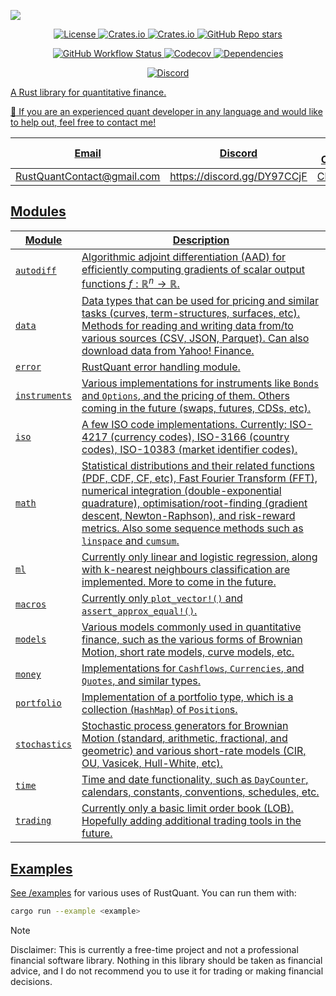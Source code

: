 
![](./images/logo.png)

<p align="center">
    <a href="#license" alt="license">
        <img alt="License" src="https://img.shields.io/badge/Dual_License-MIT_and_Apache_2.0-black?logo=apache">
    <a href="#version" alt="version">
        <img alt="Crates.io" src="https://img.shields.io/crates/v/RustQuant?logo=rust&color=black">
    <a href="#downloads" alt="downloads">
        <img alt="Crates.io" src="https://img.shields.io/crates/d/RustQuant?logo=rust&color=black">
    <a href="#stars" alt="stars">
        <img alt="GitHub Repo stars" src="https://img.shields.io/github/stars/avhz/RustQuant?logo=github&color=black">
</p>

<p align="center">
    <a href="#build" alt="build">
        <img alt="GitHub Workflow Status" src="https://img.shields.io/github/actions/workflow/status/avhz/RustQuant/cargo_build.yml">
    <a href="#codecov" alt="codecov">
        <img alt="Codecov" src="https://img.shields.io/codecov/c/gh/avhz/RustQuant">
    <a href="#deps" alt="deps">
        <img alt="Dependencies" src="https://deps.rs/repo/github/avhz/RustQuant/status.svg">
</p>

<p align="center">
    <a href="#discord" alt="discord">
        <img alt="Discord" src="https://img.shields.io/discord/1146771658082881636?logo=discord">
</p>

A Rust library for quantitative finance.

:dart: If you are an experienced quant developer in any language and would like to help out, feel free to contact me!

<div align="center">

| Email                        | Discord                       | Latest Changes              |
|:----------------------------:|:-----------------------------:|:---------------------------:|
| <RustQuantContact@gmail.com> | <https://discord.gg/DY97CCjF> | [Changelog](./CHANGELOG.md) |

</div>

## Modules

| Module | Description |
|--------|-------------|
| [`autodiff`](https://docs.rs/RustQuant/latest/RustQuant/autodiff/index.html) | Algorithmic adjoint differentiation (AAD) for efficiently computing gradients of scalar output functions $f: \mathbb{R}^n \rightarrow \mathbb{R}$. |
| [`data`](https://docs.rs/RustQuant/latest/RustQuant/data/index.html) | Data types that can be used for pricing and similar tasks (curves, term-structures, surfaces, etc). Methods for reading and writing data from/to various sources (CSV, JSON, Parquet). Can also download data from Yahoo! Finance. |
| [`error`](https://docs.rs/RustQuant/latest/RustQuant/error/index.html) | RustQuant error handling module. |
| [`instruments`](https://docs.rs/RustQuant/latest/RustQuant/instruments/index.html) | Various implementations for instruments like `Bonds` and `Options`, and the pricing of them. Others coming in the future (swaps, futures, CDSs, etc). |
| [`iso`](https://docs.rs/RustQuant/latest/RustQuant/iso/index.html) | A few ISO code implementations. Currently: ISO-4217 (currency codes), ISO-3166 (country codes), ISO-10383 (market identifier codes). |
| [`math`](https://docs.rs/RustQuant/latest/RustQuant/math/index.html) | Statistical distributions and their related functions (PDF, CDF, CF, etc), Fast Fourier Transform (FFT), numerical integration (double-exponential quadrature), optimisation/root-finding (gradient descent, Newton-Raphson), and risk-reward metrics. Also some sequence methods such as `linspace` and `cumsum`. |
| [`ml`](https://docs.rs/RustQuant/latest/RustQuant/ml/index.html) | Currently only linear and logistic regression, along with k-nearest neighbours classification are implemented. More to come in the future. |
| [`macros`](https://docs.rs/RustQuant/latest/RustQuant/macros/index.html) | Currently only `plot_vector!()` and `assert_approx_equal!()`. |
| [`models`](https://docs.rs/RustQuant/latest/RustQuant/models/index.html) | Various models commonly used in quantitative finance, such as the various forms of Brownian Motion, short rate models, curve models, etc. |
| [`money`](https://docs.rs/RustQuant/latest/RustQuant/money/index.html) | Implementations for `Cashflows`, `Currencies`, and `Quotes`, and similar types. |
| [`portfolio`](https://docs.rs/RustQuant/latest/RustQuant/portfolio/index.html) | Implementation of a portfolio type, which is a collection (`HashMap`) of `Position`s. |
| [`stochastics`](https://docs.rs/RustQuant/latest/RustQuant/stochastics/index.html) | Stochastic process generators for Brownian Motion (standard, arithmetic, fractional, and geometric) and various short-rate models (CIR, OU, Vasicek, Hull-White, etc). |
| [`time`](https://docs.rs/RustQuant/latest/RustQuant/time/index.html) | Time and date functionality, such as `DayCounter`, calendars, constants, conventions, schedules, etc. |
| [`trading`](https://docs.rs/RustQuant/latest/RustQuant/trading/index.html) | Currently only a basic limit order book (LOB). Hopefully adding additional trading tools in the future. |

## Examples

See [/examples](./examples) for various uses of RustQuant. You can run them with:

```bash
cargo run --example <example>
```

> [!NOTE]  
> Disclaimer: This is currently a free-time project and not a professional financial software library. Nothing in this library should be taken as financial advice, and I do not recommend you to use it for trading or making financial decisions.

